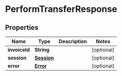 
# PerformTransferResponse

## Properties
Name | Type | Description | Notes
------------ | ------------- | ------------- | -------------
**invoiceId** | **String** |  |  [optional]
**session** | [**Session**](Session.md) |  |  [optional]
**error** | [**Error**](Error.md) |  |  [optional]



